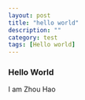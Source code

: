 ```yaml
---
layout: post
title: "hello world"
description: ""
category: test
tags: [Hello world]
---
```



### Hello World ###
I am Zhou Hao
